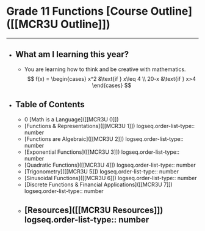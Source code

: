 # Grade 11 Functions [Course Outline]([[MCR3U Outline]])
---
- ## What am I learning this year?
	- You are learning how to think and be creative with mathematics. $$ f(x) = \begin{cases} x^2 &\text{if } x\leq 4 \\ 20-x &\text{if } x>4 \end{cases} $$
- ## Table of Contents
	- 0 [Math is a Language]([[MCR3U 0]])
	- [Functions & Representations]([[MCR3U 1]])
	  logseq.order-list-type:: number
	- [Functions are Algebraic]([[MCR3U 2]])
	  logseq.order-list-type:: number
	- [Exponential Functions]([[MCR3U 3]])
	  logseq.order-list-type:: number
	- [Quadratic Functions]([[MCR3U 4]])
	  logseq.order-list-type:: number
	- [Trigonometry]([[MCR3U 5]])
	  logseq.order-list-type:: number
	- [Sinusoidal Functions]([[MCR3U 6]])
	  logseq.order-list-type:: number
	- [Discrete Functions & Financial Applications]([[MCR3U 7]])
	  logseq.order-list-type:: number
	- [Resources]([[MCR3U Resources]])
	  logseq.order-list-type:: number
	  ---